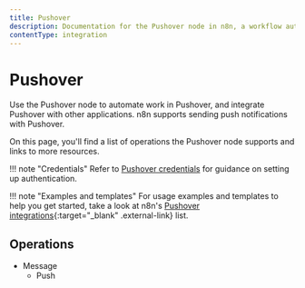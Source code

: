 ```yaml
---
title: Pushover
description: Documentation for the Pushover node in n8n, a workflow automation platform. Includes details of operations and configuration, and links to examples and credentials information.
contentType: integration
---
```


# Pushover

Use the Pushover node to automate work in Pushover, and integrate Pushover with other applications. n8n supports sending push notifications with Pushover.

On this page, you'll find a list of operations the Pushover node supports and links to more resources.

!!! note "Credentials"
    Refer to [Pushover credentials](/integrations/builtin/credentials/pushover/) for guidance on setting up authentication. 

!!! note "Examples and templates"
    For usage examples and templates to help you get started, take a look at n8n's [Pushover integrations](https://n8n.io/integrations/pushover/){:target="_blank" .external-link} list.


## Operations

* Message
    * Push



